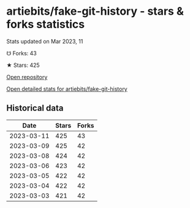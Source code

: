 # artiebits/fake-git-history - stars & forks statistics

Stats updated on Mar 2023, 11

☋ Forks: 43

★ Stars: 425

[Open repository](https://github.com/artiebits/fake-git-history)

[Open detailed stats for artiebits/fake-git-history](https://reviewgithub.com/rep/artiebits/fake-git-history)

## Historical data
| Date | Stars | Forks |
|------|-------|-------|
| 2023-03-11 | 425 | 43 | 
| 2023-03-09 | 425 | 42 | 
| 2023-03-08 | 424 | 42 | 
| 2023-03-06 | 423 | 42 | 
| 2023-03-05 | 422 | 42 | 
| 2023-03-04 | 422 | 42 | 
| 2023-03-03 | 421 | 42 | 


